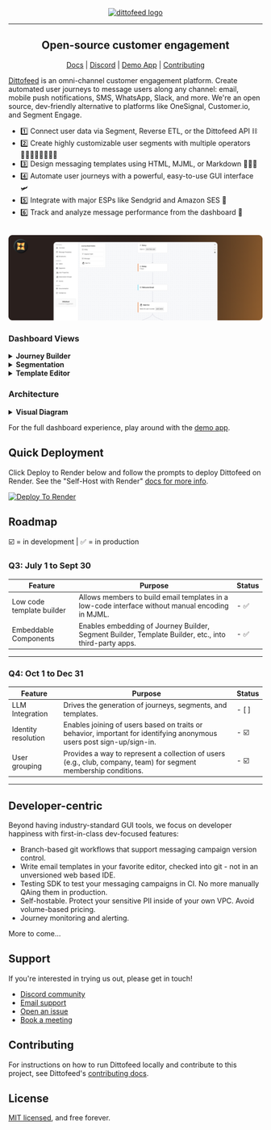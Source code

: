 <p align="center">
  <a href="https://dittofeed.com">
    <picture>
      <source media="(prefers-color-scheme: dark)" srcset="https://raw.githubusercontent.com/dittofeed/dittofeed/main/packages/docs/logo/dark.png">
      <img alt="dittofeed logo" src="https://raw.githubusercontent.com/dittofeed/dittofeed/main/packages/docs/logo/light.png">
    </picture>
  </a>
</p>

---

<h2 align="center">Open-source customer engagement</h3>

<p align="center">
  <a href="https://docs.dittofeed.com/introduction">Docs</a> | <a href="https://discord.gg/HajPkCG4Mm">Discord</a> | <a href="https://demo.dittofeed.com/dashboard">Demo App</a> | <a href="https://docs.dittofeed.com/contributing/running-locally">Contributing</a>
</p>

[Dittofeed](https://dittofeed.com) is an omni-channel customer engagement platform. Create automated user journeys to message users along any channel: email, mobile push notifications, SMS, WhatsApp, Slack, and more. We're an open source, dev-friendly alternative to platforms like OneSignal, Customer.io, and Segment Engage.

- 1️⃣ Connect user data via Segment, Reverse ETL, or the Dittofeed API ⛓️
- 2️⃣ Create highly customizable user segments with multiple operators 🧍🏽‍♀️🧍🏻‍♂️🧍🏾
- 3️⃣ Design messaging templates using HTML, MJML, or Markdown 👨🏻‍🎨
- 4️⃣ Automate user journeys with a powerful, easy-to-use GUI interface 🛩️
- 5️⃣ Integrate with major ESPs like Sendgrid and Amazon SES 🏰
- 6️⃣ Track and analyze message performance from the dashboard 🎯

<br>

<a href="https://dittofeed.com/">
  <img src="packages/docs/images/github-readme-banner.png" alt="Dittofeed Admin Panel Banner" />
</a>

<br>

### Dashboard Views

<details>
  <summary><b>Journey Builder</b></summary>
  <img alt="Customer Journeys" src="packages/docs/images/journeys_github.png">
</details>
<details>
  <summary><b>Segmentation</b></summary>
  <img alt="User Segmentation" src="packages/docs/images/segments_github.png">
</details>
<details>
  <summary><b>Template Editor</b></summary>
  <img alt="Messaging Templates" src="packages/docs/images/templates_github.png">
</details>

### Architecture

<details>
  <summary><b>Visual Diagram</b></summary>
  <img alt="Architecture" src="packages/docs/images/architecture-readme.png">
</details>

For the full dashboard experience, play around with the [demo app](https://demo.dittofeed.com/dashboard).

## Quick Deployment

Click Deploy to Render below and follow the prompts to deploy Dittofeed on Render. See the "Self-Host with Render" [docs for more info](https://docs.dittofeed.com/deployment/self-hosted/render).

<a href="https://render.com/deploy?repo=https://github.com/dittofeed/dittofeed" target="_blank" rel="nofollow"><img src="https://render.com/images/deploy-to-render-button.svg" alt="Deploy To Render"></a>

## Roadmap

☑️ = in development | ✅ = in production


### Q3: July 1 to Sept 30

| Feature                       | Purpose                                                                                                               | Status  |
|-------------------------------|-----------------------------------------------------------------------------------------------------------------------|---------|
| Low code template builder     | Allows members to build email templates in a low-code interface without manual encoding in MJML.                      | - ✅  |
| Embeddable Components        | Enables embedding of Journey Builder, Segment Builder, Template Builder, etc., into third-party apps.                  | - ✅   |

---

### Q4: Oct 1 to Dec 31

| Feature                      | Purpose                                                                                               | Status  |
|------------------------------|-------------------------------------------------------------------------------------------------------|---------|
| LLM Integration              | Drives the generation of journeys, segments, and templates.                                           | - \[ ]   |
| Identity resolution           | Enables joining of users based on traits or behavior, important for identifying anonymous users post sign-up/sign-in. | - ☑️   |
| User grouping                 | Provides a way to represent a collection of users (e.g., club, company, team) for segment membership conditions.      | - ☑️   |

---



## Developer-centric

Beyond having industry-standard GUI tools, we focus on developer happiness with first-in-class dev-focused features:

- Branch-based git workflows that support messaging campaign version control.
- Write email templates in your favorite editor, checked into git - not in an unversioned web based IDE.
- Testing SDK to test your messaging campaigns in CI. No more manually QAing them in production.
- Self-hostable. Protect your sensitive PII inside of your own VPC. Avoid volume-based pricing.
- Journey monitoring and alerting.

More to come...

## Support

If you're interested in trying us out, please get in touch!

* [Discord community](https://discord.gg/HajPkCG4Mm)
* [Email support](mailto:support@dittofeed.com)
* [Open an issue](https://github.com/dittofeed/dittofeed/issues/new)
* [Book a meeting](https://calendly.com/d/zy7-8d5-jdq/dittofeed-demo-founders)

## Contributing

For instructions on how to run Dittofeed locally and contribute to this project, see Dittofeed's [contributing docs](https://docs.dittofeed.com/contributing/).

## License

[MIT licensed](/LICENSE), and free forever.
